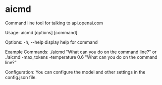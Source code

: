 # aicmd 

Command line tool for talking to api.openai.com

Usage: aicmd [options] [command]

Options:
  -h, --help     display help for command

Example Commands:
    ./aicmd "What can you do on the command line?"
    or
    ./aicmd -max_tokens -temperature 0.6 "What can you do on the command line?"

Configuration:
    You can configure the model and other settings in the config.json file.